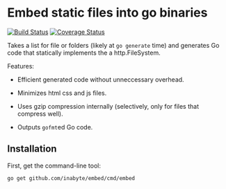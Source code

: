 # Embed static files into go binaries

[![Build Status](https://travis-ci.com/inabyte/embed.svg?branch=master)](https://travis-ci.com/inabyte/embed)
[![Coverage Status](https://coveralls.io/repos/github/inabyte/embed/badge.svg?branch=master)](https://coveralls.io/github/inabyte/embed?branch=master)

Takes a list for file or folders (likely at `go generate` time) and
generates Go code that statically implements the a http.FileSystem.

Features:

-	Efficient generated code without unneccessary overhead.

-	Minimizes html css and js files.

-	Uses gzip compression internally (selectively, only for files that compress well).

-	Outputs `gofmt`ed Go code.


## Installation

First, get the command-line tool:

    go get github.com/inabyte/embed/cmd/embed 

